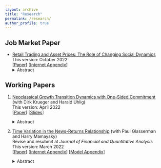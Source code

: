 ```yaml
---
layout: archive
title: "Research"
permalink: /research/
author_profile: true
---
```



## Job Market Paper
- [Retail Trading and Asset Prices: The Role of Changing Social Dynamics](../files/Li_paper_combined_20221003.pdf)    
   This version: October 2022       
   \[[Paper](../files/Li_paper.pdf)\] \[[Internet Appendix](../files/Li_internet_appendix.pdf)\]
   <details><summary>Abstract</summary>
   I study the impact of retail trading on asset prices, in the context of GameStop short squeeze. I find significant time variation in the price impact of retail sentiment. The same retail sentiment change of GameStop had much larger price impact in January 2021, than in 2020. This coincided with a change in investor base composition. Retail investors built up their positions in GameStop from 2020-2021, while long institutions reduced their positions. Short interest dropped sharply in January 2021 and stayed at below 20% throughout 2021. I also document that the changing social network structure on Reddit’s WallStreeBets forum lead to aggregate fluctuations in retail sentiment. I provide a model that reconciles price, quantity, and retail sentiment dynamics. In particular, I show that a moderate increase in retail sentiment can have a large price impact, if it puts institutions at their portfolio constraints and effectively makes them price-inelastic. Moreover, the price fluctuations redistribute wealth across investors with different elasticities. These two forces drive the changing price impact of retail sentiment.
   </details>

## Working Papers
1. [Neoclassical Growth Transition Dynamics with One-Sided Commitment](../files/Krueger_Li_Uhlig_paper_20220401.pdf) (with Dirk Krueger and Harald Uhlig)  
   This version: April 2022  
   \[[Paper](../files/Krueger_Li_Uhlig_paper_20220401.pdf)\] \[[Slides](../files/Krueger_Li_Uhlig_slides_20220401.pdf)\]
   <details><summary>Abstract</summary>
   This paper characterizes the transition dynamics of a continuous-time neoclassical production economy with capital accumulation in which households face idiosyncratic income risk. Insurance companies operating in perfectly competitive markets offer long-term insurance contracts and can commit to future contractual obligations, whereas households cannot. Therefore the equilibrium features imperfect insurance and a non-degenerate cross-sectional consumption distribution. When household labor productivity takes two values, one of which is zero, and the utility function is logarithmic, we show that the transition dynamics induced by unexpected positive or negative technology shocks, including the evolution of the consumption distribution, can be calculated in closed form, as long as the initial deviation from the steady state is not too large. This is in contrast to both the standard representative agent neoclassical growth model as well as Bewley (1986) style models with uninsurable idiosyncratic income risk.  Thus the paper provides an analytically tractable alternative to the standard incomplete markets general equilibrium model developed in Aiyagari (1994) by retaining its physical structure, but substituting the assumed incomplete asset markets structure with one in which limits to consumption insurance emerge endogenously, as in the macroeconomic literature on limited commitment.
   </details>

2. [Time Variation in the News-Returns Relationship](https://papers.ssrn.com/sol3/papers.cfm?abstract_id=3420981) (with Paul Glasserman and Harry Mamaysky)  
   Revise and resubmit at *Journal of Financial and Quantitative Analysis*    
   This version: March 2022  
   \[[Paper](https://papers.ssrn.com/sol3/papers.cfm?abstract_id=3420981)\] \[[Internet Appendix](../files/Glasserman_Li_Mamaysky_internet_appendix_20220314.pdf)\] \[[Model Appendix](../files/Glasserman_Li_Mamaysky_model_20220314.pdf)\]   
   <details><summary>Abstract</summary>
   The well-documented underreaction of stock prices to news exhibits substantial time variation. Higher risk-bearing capacity of financial intermediaries, lower passive ownership of stocks, and more informative news increase price responses to contemporaneous news; surprisingly, they also increase price responses to lagged news (underreaction). Our findings are not driven by short-sale constraints, serial correlation in news flow, or improved information processing capacity. We discuss possible mechanisms based on investor behavior and strategic order-splitting by institutions. A simple model with limited attention and three investor types — institutional, non-institutional, passive — predicts the varying response to news we observe.
   </details>
